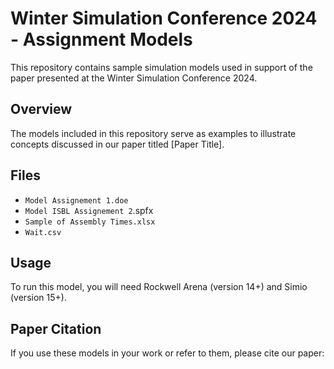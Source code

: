 # Winter Simulation Conference 2024 - Assignment Models

This repository contains sample simulation models used in support of the paper presented at the Winter Simulation Conference 2024.

## Overview

The models included in this repository serve as examples to illustrate concepts discussed in our paper titled [Paper Title].

## Files

- `Model Assignement 1.doe`
- `Model ISBL Assignement 2`.spfx
- `Sample of Assembly Times.xlsx`
- `Wait.csv`

## Usage

To run this model, you will need Rockwell Arena (version 14+) and Simio (version 15+).

## Paper Citation

If you use these models in your work or refer to them, please cite our paper:

